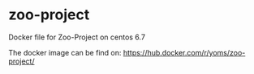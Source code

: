 # zoo-project
Docker file for Zoo-Project on centos 6.7

The docker image can be find on:
https://hub.docker.com/r/yoms/zoo-project/
